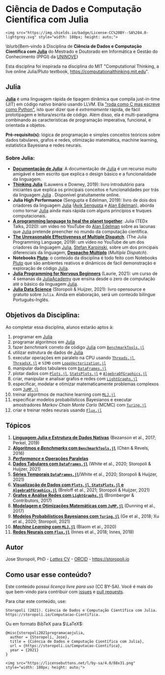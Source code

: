 # Ciência de Dados e Computação Científica com Julia

~~~
<img src="https://img.shields.io/badge/License-CC%20BY--SA%204.0-lightgrey.svg" style="width: 180px; height: auto;">
~~~

\blurb{Bem-vindo à Disciplina de **Ciência de Dados e Computação Científica com [Julia](https://julialang.org/)** do Mestrado e Doutorado em Informática e Gestão do Conhecimento (PPGI) da [UNINOVE](https://uninove.br)}

Esta disciplina foi inspirada na disciplina do MIT "Computational Thinking, a live online Julia/Pluto textbook, <https://computationalthinking.mit.edu>".

## Julia

[**Julia**](https://www.julialang.org) é uma linguagem rápida de tipagem dinâmica que compila just-in-time (JIT) em código nativo binário usando LLVM. Ela ["roda como C mas escreve como Python"](https://www.nature.com/articles/d41586-019-02310-3), isto quer dizer que é *extremamente* rápida, de fácil prototipagem e leitura/escrita de código. Além disso, ela é multi-paradigma combinando as características de programação imperativa, funcional, e orientada a objetos.

**Pré-requisito(s):** lógica de programação e simples conceitos teóricos sobre  dados tabulares, grafos e redes, otimização matemática, machine learning, estatística Bayesiana e redes neurais.

### Sobre Julia:

* [**Documentação de Julia**](https://docs.julialang.org): A documentação de [Julia](https://www.julialang.org) é um recurso muito amigável e bem escrito que explica o design básico e a funcionalidade da linguagem.
* [**Thinking Julia**](https://benlauwens.github.io/ThinkJulia.jl/latest/book.html) (Lauwens e Downey, 2019): livro introdutório para iniciantes que explica os principais conceitos e funcionalidades por trás da linguagem [Julia](https://www.julialang.org) . Disponível gratuitamente online.
* **Julia High Performance** (Sengupta e Edelman, 2019): livro de dois dos criadores da linguagem [Julia](https://www.julialang.org) ([Avik Sengupta](https://www.linkedin.com/in/aviks) e [Alan Edelman](http://www-math.mit.edu/~edelman/)), aborda como tornar [Julia](https://www.julialang.org) ainda mais rápida com alguns princípios e truques computacionais.
* [**A programming language to heal the planet together**](https://youtu.be/qGW0GT1rCvs): Julia (TEDx Talks, 2020): um vídeo no YouTube do [Alan Edelman](http://www-math.mit.edu/~edelman/) sobre as lacunas que [Julia](https://www.julialang.org) pretende preencher no mundo da computação científica.
* [**The Unreasonable Effectiveness of Multiple Dispatch**](https://youtu.be/kc9HwsxE1OY). (The Julia Programming Language, 2019): um vídeo no YouTube de um dos criadores da linguagem [Julia](https://www.julialang.org), [Stefan Karpinski](https://karpinski.org/), sobre um dos principais diferenciais da linguagem, [**Despacho Múltiplo**](https://en.wikipedia.org/wiki/Multiple_dispatch) (*Multiple Dispatch*).
* **Notebooks [Pluto](https://plutojl.org/)**: o conteúdo da disciplina é todo feito com Notebooks [Pluto](https://plutojl.org/) que são ambientes reativos e dinâmicos de fácil demonstração e exploração de código [Julia](https://www.julialang.org).
* [**Julia Programming for Nervous Beginners**](https://juliaacademy.com/p/julia-programming-for-nervous-beginners) (Laurie, 2021): um curso de 4 semanas da [JuliaAcademy](https://juliaacademy.com/) que ensina desde o zero de computação até o básico da linguagem [Julia](https://www.julialang.org).
* [**Julia Data Science**](https://juliadatascience.io) (Storopoli & Huijzer, 2021): livro opensource e gratuito sobre `Julia`. Ainda em elaboração, será um conteúdo bilíngue Português-Inglês.

## Objetivos da Disciplina:

Ao completar essa disciplina, alunos estarão aptos à:

1. programar em [Julia](https://julialang.org/)
2. programar algoritmos em [Julia](https://julialang.org/)
3. fazer *benchmark* correto de código [Julia](https://julialang.org/) com [`BenchmarkTools.jl`](https://juliaci.github.io/BenchmarkTools.jl/dev/)
4. utilizar estrutura de dados de [Julia](https://julialang.org/)
5. executar operações em paralelo na CPU usando [`Threads.jl`](https://docs.julialang.org/en/v1/base/multi-threading/), [`ThreadsX.jl`](https://tkf.github.io/ThreadsX.jl/dev/) e `SIMD` com [`LoopVectorization.jl`](https://juliasimd.github.io/LoopVectorization.jl/stable/)
6. manipular dados tabulares com [`DataFrames.jl`](https://dataframes.juliadata.org/stable/)
7. plotar dados com [`Plots.jl`](http://docs.juliaplots.org/latest/), [`StatsPlots.jl`](https://github.com/JuliaPlots/StatsPlots.jl) e [`AlgebraOfGraphics.jl`](http://juliaplots.org/AlgebraOfGraphics.jl/stable/)
8. criar, manipular e analisar grafos e redes com [`LightGraphs.jl`](https://juliagraphs.org/LightGraphs.jl/latest/)
9.  especificar, modelar e otimizar matematicamente problemas complexos com [`JuMP.jl`](https://jump.dev/)
10. treinar algoritmos de machine learning com [`MLJ.jl`](https://alan-turing-institute.github.io/MLJ.jl/dev/)
11. especificar modelos probabilísticos Bayesianos e executar amostradores *Markov Chain Monte Carlo* (MCMC) com [`Turing.jl`](https://turing.ml)
12. criar e treinar redes neurais usando [`Flux.jl`](https://fluxml.ai/)

## Tópicos

1. [**Linguagem Julia e Estrutura de Dados Nativas**](/1_Julia/) (Bezanson et al., 2017; Perkel, 2019)
2. [**Algoritmos e *Benchmarks* com `BenchmarkTools.jl`**](/2_BenchmarkTools/) (Chen & Revels, 2016)
3. [**_Performance_ e Operações Paralelas**](/3_Parallel/)
4. [**Dados Tabulares com `DataFrames.jl`**](/4_DataFrames/) (White et al., 2020; Storopoli & Huijzer, 2021)
5. [**Séries Temporais `DataFrames.jl`**](/5_TimeSeries/)(White et al., 2020; Storopoli & Huijzer, 2021)
6. [**Visualização de Dados com `Plots.jl`, `StatsPlots.jl` e `AlgebraOfGraphics.jl`**](/6_Plots/) (Breloff et al., 2021; Storopoli & Huijzer, 2021)
7. [**Grafos e Análise Redes com `LightGraphs.jl`**](/7_LightGraphs/) (Bromberger & Contributors, 2017)
8.  [**Modelagem e Otimizações Matemáticas com `JuMP.jl`**](/8_JuMP/) (Dunning et al., 2017)
9.  [**Modelos Probabilísticos Bayesianos com `Turing.jl`**](/9_Turing/) (Ge et al., 2018; Xu et al., 2020; Storopoli, 2021)
10. [**_Machine Learning_ com `MLJ.jl`**](/10_MLJ/) (Blaom et al., 2020)
11. [**Redes Neurais com `Flux.jl`**](/11_Flux/) (Innes et al., 2018; Innes, 2018)


## Autor

Jose Storopoli, PhD - [*Lattes* CV](http://lattes.cnpq.br/2281909649311607) - [ORCID](https://orcid.org/0000-0002-0559-5176) - <https://storopoli.io>

## Como usar esse conteúdo?

Este conteúdo possui *licença livre para uso* (CC BY-SA). Você é mais do que bem-vindo para contribuir com [issues](https://www.github.com/storopoli/Computacao-Cientifica/issues) e [pull requests](https://github.com/storopoli/Computacao-Cientifica/pulls).

Para citar este conteúdo, use:

```plaintext
Storopoli (2021). Ciência de Dados e Computação Científica com Julia. https://storopoli.io/Computacao-Cientifica.
```

Ou em formato BibTeX para $\LaTeX$:

```plaintext
@misc{storopoli2021programacaojulia,
  author = {Storopoli, Jose},
  title = {Ciência de Dados e Computação Científica com Julia},
  url = {https://storopoli.io/Computacao-Cientifica},
  year = {2021}
}
```

~~~
<img src="https://licensebuttons.net/l/by-sa/4.0/88x31.png" style="width: 180px; height: auto;">
~~~
